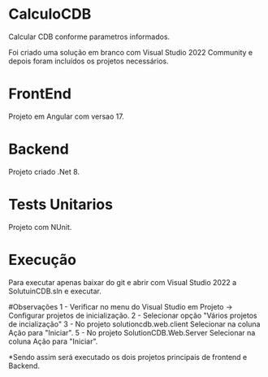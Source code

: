 # CalculoCDB
Calcular CDB conforme parametros informados.

Foi criado uma solução em branco com Visual Studio 2022 Community e depois foram incluídos os projetos necessários.

# FrontEnd 
Projeto em Angular com versao 17.

# Backend 
Projeto criado .Net 8.

# Tests Unitarios 
Projeto com NUnit.

# Execução
Para executar apenas baixar do git e abrir com Visual Studio 2022 a SolutuinCDB.sln e executar.

#Observações
1 - Verificar no menu do Visual Studio em Projeto -> Configurar projetos de inicialização.
2 - Selecionar opção "Vários projetos de incialização"
3 - No projeto solutioncdb.web.client Selecionar na coluna Ação para "Iniciar".
5 - No projeto SolutionCDB.Web.Server Selecionar na coluna Ação para "Iniciar".

*Sendo assim será executado os dois projetos principais de frontend e Backend.